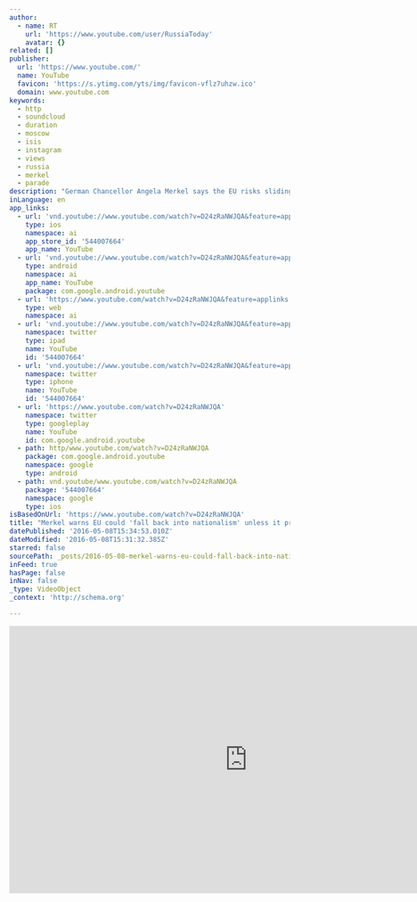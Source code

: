 ```yaml
---
author:
  - name: RT
    url: 'https://www.youtube.com/user/RussiaToday'
    avatar: {}
related: []
publisher:
  url: 'https://www.youtube.com/'
  name: YouTube
  favicon: 'https://s.ytimg.com/yts/img/favicon-vflz7uhzw.ico'
  domain: www.youtube.com
keywords:
  - http
  - soundcloud
  - duration
  - moscow
  - isis
  - instagram
  - views
  - russia
  - merkel
  - parade
description: "German Chancellor Angela Merkel says the EU risks sliding into \"nationalism\" if it fails to secure its external borders against an immense wave of refugees. Merkel's call coincides with reports that Berlin is pushing to establish a Germany-led EU army. Peter Oliver has the latest from Germany. RT LIVE http://rt.com/on-air Subscribe to RT!"
inLanguage: en
app_links:
  - url: 'vnd.youtube://www.youtube.com/watch?v=D24zRaNWJQA&feature=applinks'
    type: ios
    namespace: ai
    app_store_id: '544007664'
    app_name: YouTube
  - url: 'vnd.youtube://www.youtube.com/watch?v=D24zRaNWJQA&feature=applinks'
    type: android
    namespace: ai
    app_name: YouTube
    package: com.google.android.youtube
  - url: 'https://www.youtube.com/watch?v=D24zRaNWJQA&feature=applinks'
    type: web
    namespace: ai
  - url: 'vnd.youtube://www.youtube.com/watch?v=D24zRaNWJQA&feature=applinks'
    namespace: twitter
    type: ipad
    name: YouTube
    id: '544007664'
  - url: 'vnd.youtube://www.youtube.com/watch?v=D24zRaNWJQA&feature=applinks'
    namespace: twitter
    type: iphone
    name: YouTube
    id: '544007664'
  - url: 'https://www.youtube.com/watch?v=D24zRaNWJQA'
    namespace: twitter
    type: googleplay
    name: YouTube
    id: com.google.android.youtube
  - path: http/www.youtube.com/watch?v=D24zRaNWJQA
    package: com.google.android.youtube
    namespace: google
    type: android
  - path: vnd.youtube/www.youtube.com/watch?v=D24zRaNWJQA
    package: '544007664'
    namespace: google
    type: ios
isBasedOnUrl: 'https://www.youtube.com/watch?v=D24zRaNWJQA'
title: "Merkel warns EU could 'fall back into nationalism' unless it protects its borders"
datePublished: '2016-05-08T15:34:53.010Z'
dateModified: '2016-05-08T15:31:32.385Z'
starred: false
sourcePath: _posts/2016-05-08-merkel-warns-eu-could-fall-back-into-nationalism-unless-it.md
inFeed: true
hasPage: false
inNav: false
_type: VideoObject
_context: 'http://schema.org'

---
```

<iframe src="https://cdn.embedly.com/widgets/media.html?src=https%3A%2F%2Fwww.youtube.com%2Fembed%2FD24zRaNWJQA%3Ffeature%3Doembed&amp;url=https%3A%2F%2Fwww.youtube.com%2Fwatch%3Fv%3DD24zRaNWJQA&amp;image=https%3A%2F%2Fi.ytimg.com%2Fvi%2FD24zRaNWJQA%2Fhqdefault.jpg&amp;key=b7d04c9b404c499eba89ee7072e1c4f7&amp;type=text%2Fhtml&amp;schema=youtube" width="854" height="480" scrolling="no" frameborder="0" allowfullscreen="" style=""></iframe>